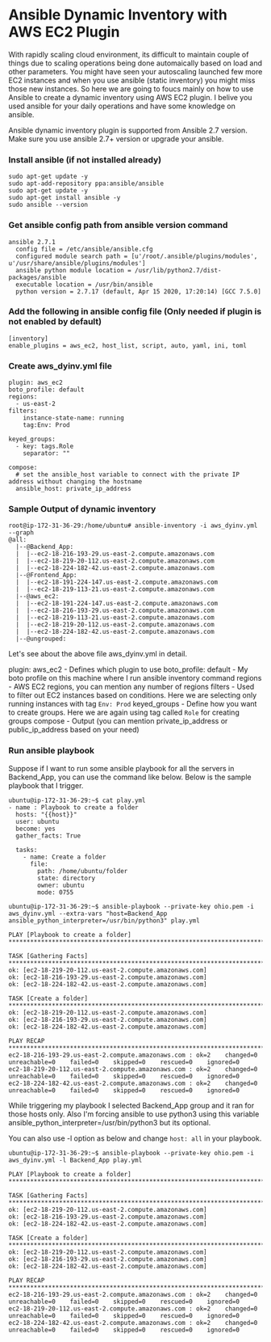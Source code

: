 # Ansible Dynamic Inventory with AWS EC2 Plugin

With rapidly scaling cloud environment, its difficult to maintain couple of things due to scaling operations being done automaically based on load and other parameters. You might have seen your autoscaling launched few more EC2 instances and when you use ansible (static inventory) you might miss those new instances. So here we are going to foucs mainly on how to use Ansible to create a dynamic inventory using AWS EC2 plugin. I belive you used ansible for your daily operations and have some knowledge on ansible.

Ansible dynamic inventory plugin is supported from Ansible 2.7 version. Make sure you use ansible 2.7+ version or upgrade your ansible.

### Install ansible (if not installed already)
```
sudo apt-get update -y
sudo apt-add-repository ppa:ansible/ansible
sudo apt-get update -y
sudo apt-get install ansible -y
sudo ansible --version
```
### Get ansible config path from ansible version command
```
ansible 2.7.1
  config file = /etc/ansible/ansible.cfg
  configured module search path = [u'/root/.ansible/plugins/modules', u'/usr/share/ansible/plugins/modules']
  ansible python module location = /usr/lib/python2.7/dist-packages/ansible
  executable location = /usr/bin/ansible
  python version = 2.7.17 (default, Apr 15 2020, 17:20:14) [GCC 7.5.0]
```
### Add the following in ansible config file (Only needed if plugin is not enabled by default)
```
[inventory]
enable_plugins = aws_ec2, host_list, script, auto, yaml, ini, toml
```
### Create aws_dyinv.yml file
```
plugin: aws_ec2
boto_profile: default
regions:
  - us-east-2
filters:    
    instance-state-name: running
    tag:Env: Prod

keyed_groups:
  - key: tags.Role
    separator: ""

compose:
  # set the ansible_host variable to connect with the private IP address without changing the hostname
  ansible_host: private_ip_address
```

### Sample Output of dynamic inventory
```
root@ip-172-31-36-29:/home/ubuntu# ansible-inventory -i aws_dyinv.yml --graph
@all:
  |--@Backend_App:
  |  |--ec2-18-216-193-29.us-east-2.compute.amazonaws.com
  |  |--ec2-18-219-20-112.us-east-2.compute.amazonaws.com
  |  |--ec2-18-224-182-42.us-east-2.compute.amazonaws.com
  |--@Frontend_App:
  |  |--ec2-18-191-224-147.us-east-2.compute.amazonaws.com
  |  |--ec2-18-219-113-21.us-east-2.compute.amazonaws.com
  |--@aws_ec2:
  |  |--ec2-18-191-224-147.us-east-2.compute.amazonaws.com
  |  |--ec2-18-216-193-29.us-east-2.compute.amazonaws.com
  |  |--ec2-18-219-113-21.us-east-2.compute.amazonaws.com
  |  |--ec2-18-219-20-112.us-east-2.compute.amazonaws.com
  |  |--ec2-18-224-182-42.us-east-2.compute.amazonaws.com
  |--@ungrouped:
```
Let's see about the above file aws_dyinv.yml in detail.

plugin: aws_ec2 - Defines which plugin to use
boto_profile: default - My boto profile on this machine where I run ansible inventory command
regions - AWS EC2 regions, you can mention any number of regions
filters - Used to filter out EC2 instances based on conditions. Here we are selecting only running instances with tag `Env: Prod`
keyed_groups - Define how you want to create groups. Here we are again using tag called `Role` for creating groups
compose - Output (you can mention private_ip_address or public_ip_address based on your need)

### Run ansible playbook

Suppose if I want to run some ansible playbook for all the servers in Backend_App, you can use the command like below. Below is the sample playbook that I trigger.

```
ubuntu@ip-172-31-36-29:~$ cat play.yml 
- name : Playbook to create a folder 
  hosts: "{{host}}"
  user: ubuntu 
  become: yes
  gather_facts: True

  tasks:
    - name: Create a folder 
      file:
        path: /home/ubuntu/folder
        state: directory
        owner: ubuntu
        mode: 0755
```
```
ubuntu@ip-172-31-36-29:~$ ansible-playbook --private-key ohio.pem -i aws_dyinv.yml --extra-vars "host=Backend_App ansible_python_interpreter=/usr/bin/python3" play.yml

PLAY [Playbook to create a folder] ******************************************************************************************************

TASK [Gathering Facts] ******************************************************************************************************************
ok: [ec2-18-219-20-112.us-east-2.compute.amazonaws.com]
ok: [ec2-18-216-193-29.us-east-2.compute.amazonaws.com]
ok: [ec2-18-224-182-42.us-east-2.compute.amazonaws.com]

TASK [Create a folder] ******************************************************************************************************************
ok: [ec2-18-219-20-112.us-east-2.compute.amazonaws.com]
ok: [ec2-18-216-193-29.us-east-2.compute.amazonaws.com]
ok: [ec2-18-224-182-42.us-east-2.compute.amazonaws.com]

PLAY RECAP ******************************************************************************************************************************
ec2-18-216-193-29.us-east-2.compute.amazonaws.com : ok=2    changed=0    unreachable=0    failed=0    skipped=0    rescued=0    ignored=0   
ec2-18-219-20-112.us-east-2.compute.amazonaws.com : ok=2    changed=0    unreachable=0    failed=0    skipped=0    rescued=0    ignored=0   
ec2-18-224-182-42.us-east-2.compute.amazonaws.com : ok=2    changed=0    unreachable=0    failed=0    skipped=0    rescued=0    ignored=0   
```
While triggering my playbook I selected Backend_App group and it ran for those hosts only. Also I'm forcing ansible to use python3 using this variable ansible_python_interpreter=/usr/bin/python3 but its optional.

You can also use -l option as below and change `host: all` in your playbook.
```
ubuntu@ip-172-31-36-29:~$ ansible-playbook --private-key ohio.pem -i aws_dyinv.yml -l Backend_App play.yml

PLAY [Playbook to create a folder] ******************************************************************************************************

TASK [Gathering Facts] ******************************************************************************************************************
ok: [ec2-18-219-20-112.us-east-2.compute.amazonaws.com]
ok: [ec2-18-216-193-29.us-east-2.compute.amazonaws.com]
ok: [ec2-18-224-182-42.us-east-2.compute.amazonaws.com]

TASK [Create a folder] ******************************************************************************************************************
ok: [ec2-18-219-20-112.us-east-2.compute.amazonaws.com]
ok: [ec2-18-216-193-29.us-east-2.compute.amazonaws.com]
ok: [ec2-18-224-182-42.us-east-2.compute.amazonaws.com]

PLAY RECAP ******************************************************************************************************************************
ec2-18-216-193-29.us-east-2.compute.amazonaws.com : ok=2    changed=0    unreachable=0    failed=0    skipped=0    rescued=0    ignored=0   
ec2-18-219-20-112.us-east-2.compute.amazonaws.com : ok=2    changed=0    unreachable=0    failed=0    skipped=0    rescued=0    ignored=0   
ec2-18-224-182-42.us-east-2.compute.amazonaws.com : ok=2    changed=0    unreachable=0    failed=0    skipped=0    rescued=0    ignored=0   
```
